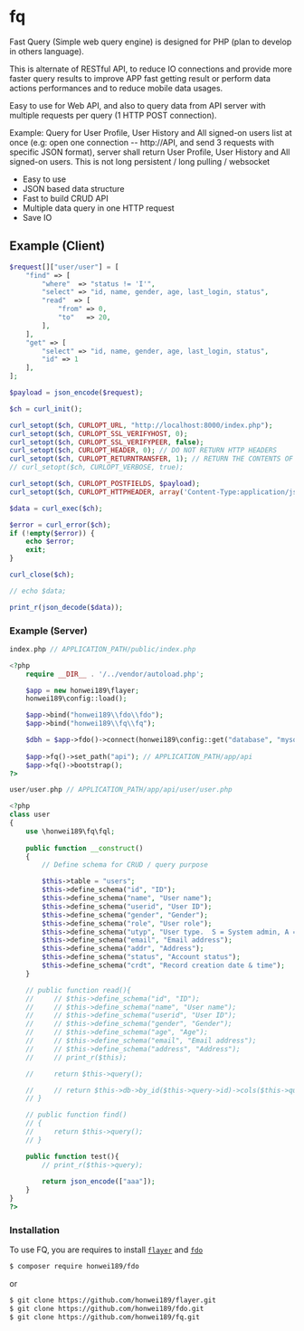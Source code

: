 # fq
Fast Query (Simple web query engine) is designed for PHP (plan to develop in others language).

This is alternate of RESTful API, to reduce IO connections and provide more faster query results to improve APP fast getting result or perform data actions performances and to reduce mobile data usages.

Easy to use for Web API, and also to query data from API server with multiple requests per query (1 HTTP POST connection).

Example:  Query for User Profile, User History and All signed-on users list at once (e.g:  open one connection -- http://API, and send 3 requests with specific JSON format), server shall return User Profile, User History and All signed-on users.  This is not long persistent / long pulling / websocket

  - Easy to use
  - JSON based data structure
  - Fast to build CRUD API
  - Multiple data query in one HTTP request
  - Save IO

## Example (Client)

```php
$request[]["user/user"] = [
    "find" => [
        "where"  => "status != 'I'",
        "select" => "id, name, gender, age, last_login, status",
        "read"  => [
            "from" => 0,
            "to"   => 20,
        ],
    ],
    "get" => [
        "select" => "id, name, gender, age, last_login, status",
        "id" => 1
    ],
];

$payload = json_encode($request);

$ch = curl_init();

curl_setopt($ch, CURLOPT_URL, "http://localhost:8000/index.php");
curl_setopt($ch, CURLOPT_SSL_VERIFYHOST, 0);
curl_setopt($ch, CURLOPT_SSL_VERIFYPEER, false);
curl_setopt($ch, CURLOPT_HEADER, 0); // DO NOT RETURN HTTP HEADERS
curl_setopt($ch, CURLOPT_RETURNTRANSFER, 1); // RETURN THE CONTENTS OF THE CALL
// curl_setopt($ch, CURLOPT_VERBOSE, true);

curl_setopt($ch, CURLOPT_POSTFIELDS, $payload);
curl_setopt($ch, CURLOPT_HTTPHEADER, array('Content-Type:application/json'));

$data = curl_exec($ch);

$error = curl_error($ch);
if (!empty($error)) {
    echo $error;
    exit;
}

curl_close($ch);

// echo $data;

print_r(json_decode($data));
```

### Example (Server)
```php
index.php // APPLICATION_PATH/public/index.php

<?php
    require __DIR__ . '/../vendor/autoload.php';

    $app = new honwei189\flayer;
    honwei189\config::load();

    $app->bind("honwei189\\fdo\\fdo");
    $app->bind("honwei189\\fq\\fq");

    $dbh = $app->fdo()->connect(honwei189\config::get("database", "mysql"));
    
    $app->fq()->set_path("api"); // APPLICATION_PATH/app/api
    $app->fq()->bootstrap();
?>

user/user.php // APPLICATION_PATH/app/api/user/user.php

<?php
class user
{
    use \honwei189\fq\fql;
    
    public function __construct()
    {
        // Define schema for CRUD / query purpose

        $this->table = "users";
        $this->define_schema("id", "ID");
        $this->define_schema("name", "User name");
        $this->define_schema("userid", "User ID");
        $this->define_schema("gender", "Gender");
        $this->define_schema("role", "User role");
        $this->define_schema("utyp", "User type.  S = System admin, A = Admin, U = User");
        $this->define_schema("email", "Email address");
        $this->define_schema("addr", "Address");
        $this->define_schema("status", "Account status");
        $this->define_schema("crdt", "Record creation date & time");
    }

    // public function read(){
    //     // $this->define_schema("id", "ID");
    //     // $this->define_schema("name", "User name");
    //     // $this->define_schema("userid", "User ID");
    //     // $this->define_schema("gender", "Gender");
    //     // $this->define_schema("age", "Age");
    //     // $this->define_schema("email", "Email address");
    //     // $this->define_schema("address", "Address");
    //     // print_r($this);

    //     return $this->query();

    //     // return $this->db->by_id($this->query->id)->cols($this->query->select)->get();
    // }

    // public function find()
    // {
    //     return $this->query();
    // }

    public function test(){
        // print_r($this->query);
        
        return json_encode(["aaa"]);
    }
}
?>

```

### Installation

To use FQ, you are requires to install [`flayer`](https://github.com/honwei189/flayer.git) and [`fdo`](https://github.com/honwei189/fdo.git)

```sh
$ composer require honwei189/fdo
```
or
```sh
$ git clone https://github.com/honwei189/flayer.git
$ git clone https://github.com/honwei189/fdo.git
$ git clone https://github.com/honwei189/fq.git
```
